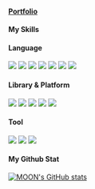 #### [Portfolio](https://deluxe-mahogany-9ff.notion.site/Hello-World-09aaf6244c974ec88b9d6a8af38b1429)

#### My Skills

#### Language

<img src="https://img.shields.io/badge/C-A8B9CC?style=flat-square&logo=C&logoColor=white"/> <img src="https://img.shields.io/badge/Cplusplus-00599C?style=flat-square&logo=Cplusplus&logoColor=black"/> <img src="https://img.shields.io/badge/.Net-512BD4?style=flat-square&logo=.Net&logoColor=black"/> <img src="https://img.shields.io/badge/Python-FFFFFF?style=flat-square&logo=Python&logoColor=black"/> <img src="https://img.shields.io/badge/Html5-E34F26?style=flat-square&logo=Html5&logoColor=black"/> <img src="https://img.shields.io/badge/Javascript-F7DF1E?style=flat-square&logo=Javascript&logoColor=black"/> <img src="https://img.shields.io/badge/Css3-1572B6?style=flat-square&logo=Css3&logoColor=black"/>

#### Library & Platform 

<img src="https://img.shields.io/badge/Flask-FFFFFF?style=flat-square&logo=Flask&logoColor=black"/> <img src="https://img.shields.io/badge/Selenium-43B02A?style=flat-square&logo=Selenium&logoColor=white"/> <img src="https://img.shields.io/badge/Pandas-150458?style=flat-square&logo=Pandas&logoColor=white"/> <img src="https://img.shields.io/badge/Unity-FFFFFF?style=flat-square&logo=Unity&logoColor=black"/> <img src="https://img.shields.io/badge/Oracle-F80000?style=flat-square&logo=Oracle&logoColor=white"/>

#### Tool

<img src="https://img.shields.io/badge/amazonaws-232F3E?style=flat-square&logo=amazonaws&logoColor=yellow"/> <img src="https://img.shields.io/badge/Git-F05032?style=flat-square&logo=Git&logoColor=white"/> <img src="https://img.shields.io/badge/Notion-FFFFFF?style=flat-square&logo=Notion&logoColor=black"/>

#### My Github Stat

[![MOON's GitHub stats](https://github-readme-stats.vercel.app/api?username=y005&theme=graywhite&show_icons=true)](https://github.com/anuraghazra/github-readme-stats)
